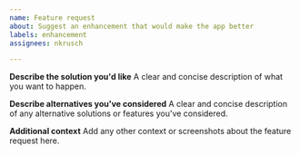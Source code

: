 ```yaml
---
name: Feature request
about: Suggest an enhancement that would make the app better
labels: enhancement
assignees: nkrusch

---
```


**Describe the solution you'd like**
A clear and concise description of what you want to happen.

**Describe alternatives you've considered**
A clear and concise description of any alternative solutions or features you've considered.

**Additional context**
Add any other context or screenshots about the feature request here.
